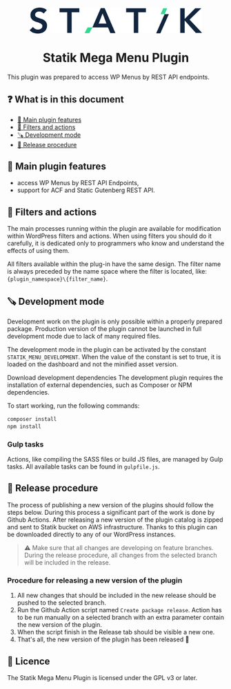 <p align="center">
  <img width="400" src="assets/images/statik.png?raw=true" align="center" alt="Statik logo">
</p>

<h1 align="center">
  Statik Mega Menu Plugin
</h1>

This plugin was prepared to access WP Menus by REST API endpoints.

## ❓ What is in this document

- [💼 Main plugin features](#-main-plugin-features)
- [🔌 Filters and actions](#-filters-and-actions)
- [🪚 Development mode](#-development-mode)
- [🎉 Release procedure](#-release-procedure)

## 💼 Main plugin features

* access WP Menus by REST API Endpoints,
* support for ACF and Static Gutenberg REST API.

## 🔌 Filters and actions

The main processes running within the plugin are available for modification within WordPress filters and actions. When
using filters you should do it carefully, it is dedicated only to programmers who know and understand the effects of
using them.

All filters available within the plug-in have the same design. The filter name is always preceded by the name space
where the filter is located, like: `{plugin_namespace}\{filter_name}`.

## 🪚 Development mode

Development work on the plugin is only possible within a properly prepared package. Production version of the plugin
cannot be launched in full development mode due to lack of many required files.

The development mode in the plugin can be activated by the constant `STATIK_MENU_DEVELOPMENT`. When the value of the
constant is set to true, it is loaded on the dashboard and not the minified asset version.

Download development dependencies The development plugin requires the installation of external dependencies, such as
Composer or NPM dependencies.

To start working, run the following commands:

```bash
composer install
npm install
```

### Gulp tasks

Actions, like compiling the SASS files or build JS files, are managed by Gulp tasks. All available tasks can be found
in `gulpfile.js`.

## 🎉 Release procedure

The process of publishing a new version of the plugins should follow the steps below. During this process a significant
part of the work is done by Github Actions. After releasing a new version of the plugin catalog is zipped and sent to
Statik bucket on AWS infrastructure. Thanks to this plugin can be downloaded directly to any of our WordPress instances.

> :warning: Make sure that all changes are developing on feature branches. During the release procedure, all changes
> from the selected branch will be included in the release.

### Procedure for releasing a new version of the plugin

1. All new changes that should be included in the new release should be pushed to the selected branch.
2. Run the Github Action script named `Create package release`. Action has to be run manually on a selected branch with
   an extra parameter contain the new version of the plugin.
3. When the script finish in the Release tab should be visible a new one.
4. That's all, the new version of the plugin has been released 🎉

## 📝 Licence

The Statik Mega Menu Plugin is licensed under the GPL v3 or later.
